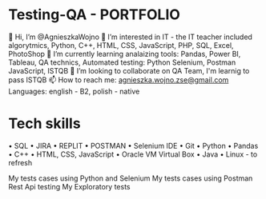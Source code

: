 # Testing-QA - PORTFOLIO
👋 Hi, I’m @AgnieszkaWojno
👀 I’m interested in IT - the IT teacher included algorytmics, Python, C++, HTML, CSS, JavaScript, PHP, SQL, Excel, PhotoShop
🌱 I’m currently learning analaizing tools: Pandas, Power BI, Tableau, QA technics, Automated testing: Python Selenium, Postman JavaScript, ISTQB
💞️ I’m looking to collaborate on QA Team, I'm learnig to pass ISTQB
📫 How to reach me: agnieszka.wojno.zse@gmail.com
Languages: english - B2, polish - native

# Tech skills

•	SQL
•	JIRA
•	REPLIT
•	POSTMAN
•	Selenium IDE
•	Git
•	Python
•	Pandas
•	C++
•	HTML, CSS, JavaScript
•	Oracle VM Virtual Box
•	Java
•	Linux - to refresh


My tests cases using Python and Selenium
My tests cases using Postman Rest Api testing
My Exploratory tests
